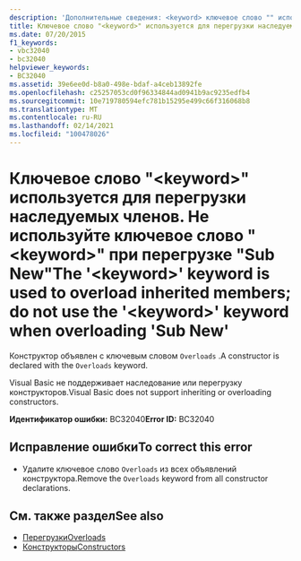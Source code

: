 ```yaml
---
description: 'Дополнительные сведения: <keyword> ключевое слово "" используется для перегрузки наследуемых членов; не используйте <keyword> ключевое слово "" при перегрузке "New'
title: Ключевое слово "<keyword>" используется для перегрузки наследуемых членов. Не используйте ключевое слово "<keyword>" при перегрузке "Sub New"
ms.date: 07/20/2015
f1_keywords:
- vbc32040
- bc32040
helpviewer_keywords:
- BC32040
ms.assetid: 39e6ee0d-b8a0-498e-bdaf-a4ceb13892fe
ms.openlocfilehash: c25257053cd0f96334844ad0941b9ac9235edfb4
ms.sourcegitcommit: 10e719780594efc781b15295e499c66f316068b8
ms.translationtype: MT
ms.contentlocale: ru-RU
ms.lasthandoff: 02/14/2021
ms.locfileid: "100478026"
---
```

# <a name="the-keyword-keyword-is-used-to-overload-inherited-members-do-not-use-the-keyword-keyword-when-overloading-sub-new"></a><span data-ttu-id="73dc2-103">Ключевое слово "\<keyword>" используется для перегрузки наследуемых членов. Не используйте ключевое слово "\<keyword>" при перегрузке "Sub New"</span><span class="sxs-lookup"><span data-stu-id="73dc2-103">The '\<keyword>' keyword is used to overload inherited members; do not use the '\<keyword>' keyword when overloading 'Sub New'</span></span>

<span data-ttu-id="73dc2-104">Конструктор объявлен с ключевым словом `Overloads` .</span><span class="sxs-lookup"><span data-stu-id="73dc2-104">A constructor is declared with the `Overloads` keyword.</span></span>  
  
 <span data-ttu-id="73dc2-105">Visual Basic не поддерживает наследование или перегрузку конструкторов.</span><span class="sxs-lookup"><span data-stu-id="73dc2-105">Visual Basic does not support inheriting or overloading constructors.</span></span>  
  
 <span data-ttu-id="73dc2-106">**Идентификатор ошибки:** BC32040</span><span class="sxs-lookup"><span data-stu-id="73dc2-106">**Error ID:** BC32040</span></span>  
  
## <a name="to-correct-this-error"></a><span data-ttu-id="73dc2-107">Исправление ошибки</span><span class="sxs-lookup"><span data-stu-id="73dc2-107">To correct this error</span></span>  
  
- <span data-ttu-id="73dc2-108">Удалите ключевое слово `Overloads` из всех объявлений конструктора.</span><span class="sxs-lookup"><span data-stu-id="73dc2-108">Remove the `Overloads` keyword from all constructor declarations.</span></span>  
  
## <a name="see-also"></a><span data-ttu-id="73dc2-109">См. также раздел</span><span class="sxs-lookup"><span data-stu-id="73dc2-109">See also</span></span>

- [<span data-ttu-id="73dc2-110">Перегрузки</span><span class="sxs-lookup"><span data-stu-id="73dc2-110">Overloads</span></span>](../language-reference/modifiers/overloads.md)
- [<span data-ttu-id="73dc2-111">Конструкторы</span><span class="sxs-lookup"><span data-stu-id="73dc2-111">Constructors</span></span>](../programming-guide/concepts/object-oriented-programming.md#constructors)
